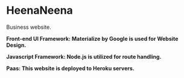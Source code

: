 # HeenaNeena
Business website.

<strong>Front-end UI Framework:<strong> Materialize by Google is used for Website Design.

Javascript Framework: Node.js is utilized for route handling.

Paas: This website is deployed to Heroku servers. 
